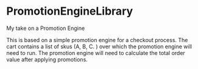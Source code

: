 # PromotionEngineLibrary

My take on a Promotion Engine

This is based on a simple promotion engine for a checkout process.
The cart contains a list of skus (A, B, C.	) over which the promotion engine will need to run.
The promotion engine will need to calculate the total order value after applying promotions.

